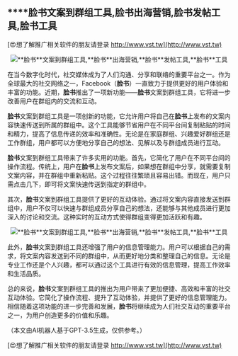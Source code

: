 ## ****脸书**文案到群组工具,**脸书**出海营销,**脸书**发帖工具,**脸书**工具**

[😍想了解推广相关软件的朋友请登录 http://www.vst.tw](http://www.vst.tw)

 <center><img src="https://vst.tw/MP4/tuiguang/png/6.png" alt="**脸书**文案到群组工具,**脸书**出海营销,**脸书**发帖工具,**脸书**工具"></center>

在当今数字化时代，社交媒体成为了人们沟通、分享和联络的重要平台之一。作为全球最大的社交网络之一，Facebook（**脸书**）一直致力于提供更好的用户体验和丰富的功能。近期，**脸书**推出了一项新功能——**脸书**文案到群组工具，它将进一步改善用户在群组内的交流和互动。

**脸书**文案到群组工具是一项创新的功能，它允许用户将自己在**脸书**上发布的文案内容快速传送到所属的群组中。这个工具能够节省用户在不同平台间复制粘贴的时间和精力，提高了信息传递的效率和准确性。无论是在家庭群组、兴趣爱好群组还是工作群组，用户都可以方便地分享自己的想法、见解以及与群组成员进行互动。

**脸书**文案到群组工具带来了许多实用的功能。首先，它简化了用户在不同平台间的操作流程。传统上，用户在**脸书**上发布文案后，如果想在群组中分享，就需要复制文案内容，并在群组中重新粘贴。这个过程往往繁琐且容易出错。而现在，用户只需点击几下，即可将文案快速传送到指定的群组中。

其次，**脸书**文案到群组工具提供了更好的互动体验。通过将文案内容直接发送到群组中，用户不仅可以快速与群组成员分享自己的想法，还能够与其他成员进行更加深入的讨论和交流。这种实时的互动方式使得群组变得更加活跃和有趣。

 <center><img src="https://vst.tw/MP4/tuiguang/png/8.png" alt="**脸书**文案到群组工具,**脸书**出海营销,**脸书**发帖工具,**脸书**工具"></center>

此外，**脸书**文案到群组工具还增强了用户的信息管理能力。用户可以根据自己的需求，将文案内容发送到不同的群组中，从而更好地分类和整理自己的信息。无论是专业工作还是个人兴趣，都可以通过这个工具进行有效的信息管理，提高工作效率和生活品质。

总的来说，**脸书**文案到群组工具的推出为用户带来了更加便捷、高效和丰富的社交互动体验。它简化了操作流程、提升了互动体验，并提供了更好的信息管理能力。相信随着这项功能的进一步完善和发展，**脸书**将继续成为人们社交互动的重要平台之一，为用户创造更多的价值和乐趣。

（本文由AI机器人基于GPT-3.5生成，仅供参考。）

[😍想了解推广相关软件的朋友请登录 http://www.vst.tw](http://www.vst.tw)



